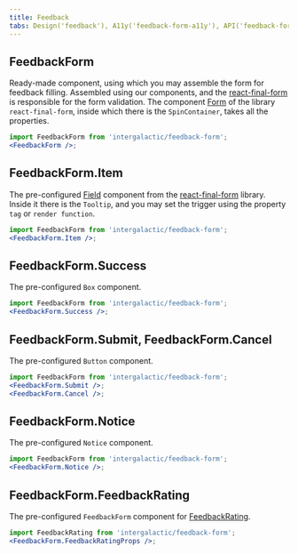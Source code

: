 ```yaml
---
title: Feedback
tabs: Design('feedback'), A11y('feedback-form-a11y'), API('feedback-form-api'), Example('feedback-form-code'), Changelog('feedback-form-changelog')
---
```


## FeedbackForm

Ready-made component, using which you may assemble the form for feedback filling. Assembled using our components, and the [react-final-form](https://final-form.org/react) is responsible for the form validation. The component [Form](https://final-form.org/docs/react-final-form/api/Form) of the library `react-final-form`, inside which there is the `SpinContainer`, takes all the properties.

```jsx
import FeedbackForm from 'intergalactic/feedback-form';
<FeedbackForm />;
```

<TypesView type="FeedbackFormProps" :types={...types} />

## FeedbackForm.Item

The pre-configured [Field](https://final-form.org/docs/react-final-form/api/Field) component from the [react-final-form](https://final-form.org/react) library. Inside it there is the `Tooltip`, and you may set the trigger using the property `tag` or `render function`.

```jsx
import FeedbackForm from 'intergalactic/feedback-form';
<FeedbackForm.Item />;
```

## FeedbackForm.Success

The pre-configured `Box` component.

```jsx
import FeedbackForm from 'intergalactic/feedback-form';
<FeedbackForm.Success />;
```

## FeedbackForm.Submit, FeedbackForm.Cancel

The pre-configured `Button` component.

```jsx
import FeedbackForm from 'intergalactic/feedback-form';
<FeedbackForm.Submit />;
<FeedbackForm.Cancel />;
```

## FeedbackForm.Notice

The pre-configured `Notice` component.

```jsx
import FeedbackForm from 'intergalactic/feedback-form';
<FeedbackForm.Notice />;
```

<script setup>import { data as types } from '@types.data.ts';</script>

## FeedbackForm.FeedbackRating

The pre-configured `FeedbackForm` component for [FeedbackRating](/patterns/feedback-rating/feedback-rating).

```jsx
import FeedbackRating from 'intergalactic/feedback-form';
<FeedbackForm.FeedbackRatingProps />;
```

<TypesView type="FeedbackRatingProps" :types={...types} />
